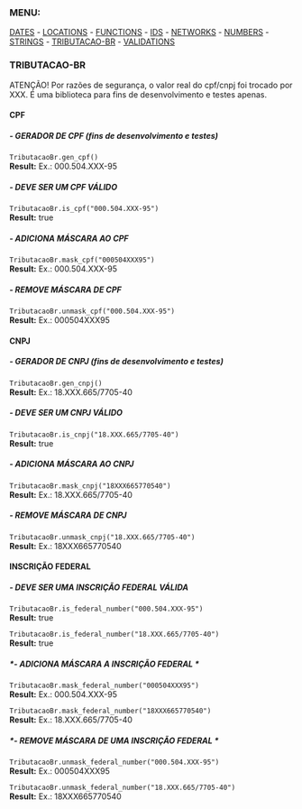 ### MENU:
[DATES](https://github.com/maviniciuus/js-helpers/blob/master/doc/DATES.md) *-* [LOCATIONS](https://github.com/maviniciuus/js-helpers/blob/master/doc/LOCATIONS.md) *-* [FUNCTIONS](https://github.com/maviniciuus/js-helpers/blob/master/doc/FUNCTIONS.md) *-* [IDS](https://github.com/maviniciuus/js-helpers/blob/master/doc/IDS.md) *-* [NETWORKS](https://github.com/maviniciuus/js-helpers/blob/master/doc/NETWORKS.md) *-* [NUMBERS](https://github.com/maviniciuus/js-helpers/blob/master/doc/NUMBERS.md) *-* [STRINGS](https://github.com/maviniciuus/js-helpers/blob/master/doc/STRINGS.md) *-* [TRIBUTACAO-BR](https://github.com/maviniciuus/js-helpers/blob/master/doc/TRIBUTACAO-BR.md) *-* [VALIDATIONS](https://github.com/maviniciuus/js-helpers/blob/master/doc/VALIDATIONS.md)

### TRIBUTACAO-BR
ATENÇÃO! Por razões de segurança, o valor real do cpf/cnpj foi trocado por XXX. É uma biblioteca para fins de desenvolvimento e testes apenas.

#### CPF

##### *- GERADOR DE CPF (fins de desenvolvimento e testes)*

`TributacaoBr.gen_cpf()`  
**Result:** Ex.: 000.504.XXX-95  

##### *- DEVE SER UM CPF VÁLIDO*

`TributacaoBr.is_cpf("000.504.XXX-95")`  
**Result:** true  
  
##### *- ADICIONA MÁSCARA AO CPF*

`TributacaoBr.mask_cpf("000504XXX95")`  
**Result:** Ex.: 000.504.XXX-95  

##### *- REMOVE MÁSCARA DE CPF*

`TributacaoBr.unmask_cpf("000.504.XXX-95")`  
**Result:** Ex.: 000504XXX95  

#### CNPJ

##### *- GERADOR DE CNPJ (fins de desenvolvimento e testes)*

`TributacaoBr.gen_cnpj()`  
**Result:** Ex.: 18.XXX.665/7705-40  

##### *- DEVE SER UM CNPJ VÁLIDO*

`TributacaoBr.is_cnpj("18.XXX.665/7705-40")`  
**Result:** true  

##### *- ADICIONA MÁSCARA AO CNPJ*

`TributacaoBr.mask_cnpj("18XXX665770540")`  
**Result:** Ex.: 18.XXX.665/7705-40  

##### *- REMOVE MÁSCARA DE CNPJ*

`TributacaoBr.unmask_cnpj("18.XXX.665/7705-40")`  
**Result:** Ex.: 18XXX665770540  

#### INSCRIÇÃO FEDERAL

##### *- DEVE SER UMA INSCRIÇÃO FEDERAL VÁLIDA*

`TributacaoBr.is_federal_number("000.504.XXX-95")`  
**Result:** true

`TributacaoBr.is_federal_number("18.XXX.665/7705-40")`  
**Result:** true  

##### *- ADICIONA MÁSCARA A INSCRIÇÃO FEDERAL *

`TributacaoBr.mask_federal_number("000504XXX95")`  
**Result:** Ex.: 000.504.XXX-95 

`TributacaoBr.mask_federal_number("18XXX665770540")`  
**Result:** Ex.: 18.XXX.665/7705-40  

##### *- REMOVE MÁSCARA DE UMA INSCRIÇÃO FEDERAL *

`TributacaoBr.unmask_federal_number("000.504.XXX-95")`  
**Result:** Ex.: 000504XXX95  

`TributacaoBr.unmask_federal_number("18.XXX.665/7705-40")`  
**Result:** Ex.: 18XXX665770540  

